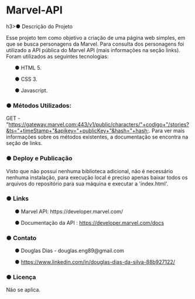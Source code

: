 # Marvel-API

h3>● Descrição do Projeto</h3>

Esse projeto tem como objetivo a criação de uma página web simples, em que se busca personagens da Marvel. Para consulta dos personagens foi utilizado a API pública do Marvel API (mais informações na seção links). Foram utilizados as seguintes tecnologias:

 <ul>● HTML 5.</ul>
	
 <ul>● CSS 3.</ul> 
	
 <ul>● Javascript.</ul>
 
<h3>● Métodos Utilizados: </h3>

GET -"https://gateway.marvel.com:443/v1/public/characters/"+codigo+"/stories?&ts="+timeStamp+"&apikey="+publicKey+"&hash="+hash;. Para ver mais informações sobre os métodos existentes, a documentação se encontra na seção de links.

<h3>● Deploy e Publicação</h3>

Visto que não possuí nenhuma biblioteca adicional, não é necessário nenhuma instalação, para execução local é preciso apenas baixar todos os arquivos do repositório para sua máquina e executar a 'index.html'.

<h3>● Links</h3>

<ul>● Marvel API: https://developer.marvel.com/

● Documentação da API : https://developer.marvel.com/docs</ul>

<h3>● Contato </h3>

<ul>● Douglas Dias - douglas.eng89@gmail.com

● https://www.linkedin.com/in/douglas-dias-da-silva-88b927122/</ul>

<h3>● Licença</h3>
Não se aplica.
